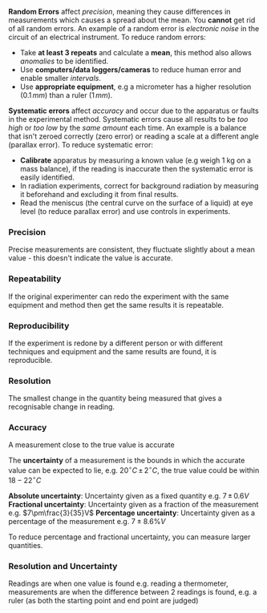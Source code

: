 **Random Errors** affect *precision*, meaning they cause differences in measurements which causes a spread about the mean. You **cannot** get rid of all random errors. An example of a random error is *electronic noise* in the circuit of an electrical instrument.
To reduce random errors:
- Take **at least 3 repeats** and calculate a **mean**, this method also allows *anomalies* to be identified.
- Use **computers/data loggers/cameras** to reduce human error and enable smaller *intervals*.
- Use **appropriate equipment**, e.g a micrometer has a higher resolution ($0.1\,mm$) than a ruler ($1\,mm$).
  
**Systematic errors** affect *accuracy* and occur due to the apparatus or faults in the experimental method. Systematic errors cause all results to be *too high* or *too low* by the *same amount* each time.
An example is a balance that isn't zeroed correctly (zero error) or reading a scale at a different angle (parallax error).
To reduce systematic error:
- **Calibrate** apparatus by measuring a known value (e.g weigh 1 kg on a mass balance), if the reading is inaccurate then the systematic error is easily identified.
- In radiation experiments, correct for background radiation by measuring it beforehand and excluding it from final results.
- Read the meniscus (the central curve on the surface of a liquid) at eye level (to reduce parallax error) and use controls in experiments.
### Precision
Precise measurements are consistent, they fluctuate slightly about a mean value - this doesn't indicate the value is accurate.
### Repeatability
If the original experimenter can redo the experiment with the same equipment and method then get the same results it is repeatable.
### Reproducibility
If the experiment is redone by a different person or with different techniques and equipment and the same results are found, it is reproducible.
### Resolution
The smallest change in the quantity being measured that gives a recognisable change in reading.
### Accuracy
A measurement close to the true value is accurate

The **uncertainty** of a measurement is the bounds in which the accurate value can be expected to lie, e.g. $20^{\circ}C\, \pm \, 2^{\circ}C$, the true value could be within $18-22^{\circ}C$ 

**Absolute uncertainty**: Uncertainty given as a fixed quantity e.g. $7\,\pm\,0.6V$
**Fractional uncertainty**: Uncertainty given as a fraction of the measurement e.g. $7\pm\frac{3}{35}V$
**Percentage uncertainty**: Uncertainty given as a percentage of the measurement e.g. $7\pm8.6\%V$

To reduce percentage and fractional uncertainty, you can measure larger quantities.

### Resolution and Uncertainty
Readings are when one value is found e.g. reading a thermometer, measurements are when the difference between 2 readings is found, e.g. a ruler (as both the starting point and end point are judged)